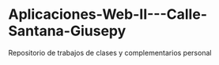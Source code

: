 # Aplicaciones-Web-II---Calle-Santana-Giusepy
Repositorio de trabajos de clases y complementarios personal
